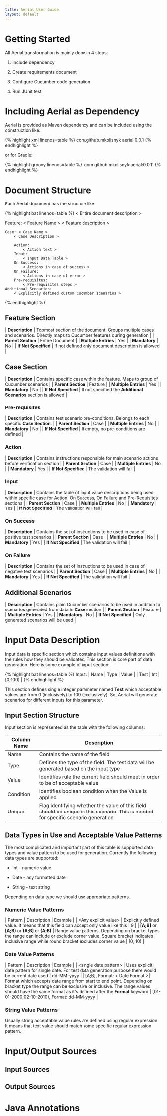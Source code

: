 ```yaml
---
title: Aerial User Guide
layout: default
---
```


# Getting Started

All Aerial transformation is mainly done in 4 steps:

1. Include dependency

2. Create requirements document

3. Configure Cucumber code generation

4. Run JUnit test

# Including Aerial as Dependency

Aerial is provided as Maven dependency and can be included using the construction like:

{% highlight xml linenos=table %}
<dependency>
	<groupId>com.github.mkolisnyk</groupId>
	<artifactId>aerial</artifactId>
	<version>0.0.1</version>
</dependency>
{% endhighlight %}

or for Gradle:

{% highlight groovy linenos=table %}
'com.github.mkolisnyk:aerial:0.0.1'
{% endhighlight %}

# Document Structure

Each Aerial document has the structure like:

{% highlight bat linenos=table %}
< Entire document description >

Feature: < Feature Name >
    < Feature description >

    Case: < Case Name >
        < Case Description >

        Action:
            < Action text >
        Input:
            < Input Data Table >
        On Success:
            < Actions in case of success >
        On Failure:
            < Actions in case of error >
        Pre-requisites:
            < Pre-requisites steps >
    Additional Scenarios:
        < Explicitly defined custom Cucumber scenarios >
{% endhighlight %}

## Feature Section

| **Description** | Topmost section of the document. Groups multiple cases and scenarios. Directly maps to Cucumber features during generation |
| **Parent Section** | Entire Document |
| **Multiple Entries** | Yes |
| **Mandatory** | No |
| **If Not Specified** | If not defined only document description is allowed |

## Case Section

| **Description** | Contains specific case within the feature. Maps to group of Cucumber scenarios |
| **Parent Section** | Feature |
| **Multiple Entries** | Yes |
| **Mandatory** | No |
| **If Not Specified** | If not specified the **Additional Scenarios** section is allowed |

### Pre-requisites

| **Description** | Contains test scenario pre-conditions. Belongs to each specific **Case Section**. |
| **Parent Section** | Case |
| **Multiple Entries** | No |
| **Mandatory** | No |
| **If Not Specified** | If empty, no pre-conditions are defined |

### Action

| **Description** | Contains instructions responsible for main scenario actions before verification section |
| **Parent Section** | Case |
| **Multiple Entries** | No |
| **Mandatory** | Yes |
| **If Not Specified** | The validation will fail |

### Input

| **Description** | Contains the table of input value descriptions being used within specific case for Action, On Success, On Failure and Pre-Requisites sections |
| **Parent Section** | Case |
| **Multiple Entries** | No |
| **Mandatory** | Yes |
| **If Not Specified** | The validation will fail |

### On Success

| **Description** | Contains the set of instructions to be used in case of positive test scenarios |
| **Parent Section** | Case |
| **Multiple Entries** | No |
| **Mandatory** | Yes |
| **If Not Specified** | The validation will fail |

### On Failure

| **Description** | Contains the set of instructions to be used in case of negative test scenarios |
| **Parent Section** | Case |
| **Multiple Entries** | No |
| **Mandatory** | Yes |
| **If Not Specified** | The validation will fail |

## Additional Scenarios

| **Description** | Contains plain Cucumber scenarios to be used in addition to scenarios generated from data in **Case** section |
| **Parent Section** | Feature |
| **Multiple Entries** | Yes |
| **Mandatory** | No |
| **If Not Specified** | Only generated scenarios will be used |

# Input Data Description

Input data is specific section which contains input values definitions with the rules how they should be validated. This section is core part of data generation. Here is some example of input section:

{% highlight bat linenos=table %}
Input:
    | Name | Type | Value   |
    | Test | Int  | [0;100) |
{% endhighlight %}

This section defines single integer parameter named **Test** which acceptable values are from 0 (inclusively) to 100 (exclusively). So, Aerial will generate scenarios for different inputs for this parameter.

## Input Section Structure

Input section is represented as the table with the following columns:

| Column Name | Description |
| ----------- | ----------- |
| Name        | Contains the name of the field |
| Type        | Defines the type of the field. The test data will be generated based on the input type |
| Value       | Identifies rule the current field should meet in order to be of acceptable value |
| Condition   | Identifies boolean condition when the Value is applied |
| Unique      | Flag identifying whether the value of this field should be unique in this scenario. This is needed for specific scenario generation |

## Data Types in Use and Acceptable Value Patterns

The most complicated and important part of this table is supported data types and value pattern to be used for generation. Currently the following data types are supported:

* Int - numeric value

* Date - any formatted date

* String - text string

Depending on data type we should use appropriate patterns.

### Numeric Value Patterns

| Pattern | Description | Example |
| &lt;Any explicit value&gt; | Explicitly defined value. It means that this field can accept only value like this | 9 |
| **[A;B]** or **[A;B)** or **(A;B]** or **(A;B)** | Range value patterns. Depending on bracket types the range can include or exclude corner value. Square bracket indicates inclusive range while round bracket excludes corner value | [0, 10) |

### Date Value Patterns

| Pattern | Description | Example |
| &lt;single date pattern&gt; | Uses explicit date pattern for single date. For test data generation purpose there would be current date used | dd-MM-yyyy |
| [A;B], Format: &lt; Date Format &gt;| Format which accepts date range from start to end point. Depending on bracket type the range can be exclusive or inclusive. The range values should have the same format as it's defined after the **Format** keyword | [01-01-2000;02-10-2010), Format: dd-MM-yyyy |

### String Value Patterns

Usually string acceptable value rules are defined using regular expression. It means that text value should match some specific regular expression pattern. 

# Input/Output Sources

## Input Sources

## Output Sources

# Java Annotations


